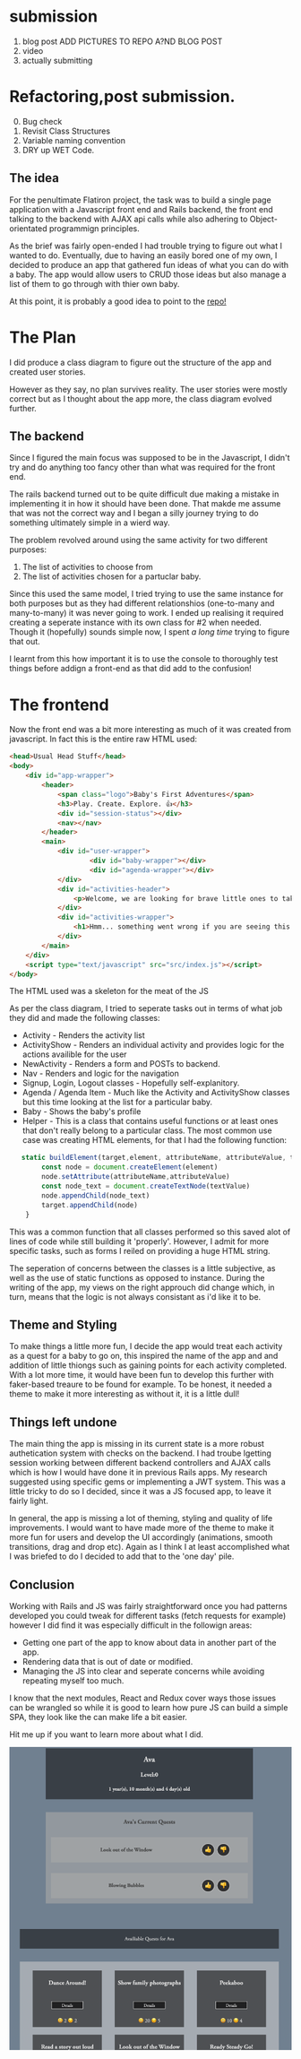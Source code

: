 

# submission

1. blog post ADD PICTURES TO REPO A?ND BLOG POST
2. video
3. actually submitting 

# Refactoring,post submission.

0. Bug check
1. Revisit Class Structures
2. Variable naming convention
3. DRY up WET Code. 


## The idea

For the penultimate Flatiron project, the task was to build a single page application with a Javascript front end and Rails backend, the front end talking to the backend with AJAX api calls while also adhering to Object-orientated programmign principles. 

As the brief was fairly open-ended I had trouble trying to figure out what I wanted to do. Eventually, due to having an easily bored one of my own, I decided to produce an app that gathered fun ideas of what you can do with a baby. The app would allow users to CRUD those ideas but also manage a list of them to go through with thier own baby. 

At this point, it is probably a good idea to point to the [repo!](https://github.com/neosaurrrus/baby-agenda)

# The Plan

I did produce a class diagram to figure out the structure of the app and created user stories.

However as they say, no plan survives reality. The user stories were mostly correct but as I thought about the app more, the class diagram evolved further.

## The backend

Since I figured the main focus was supposed to be in the Javascript, I didn't try and do anything too fancy other than what was required for the front end.

The rails backend turned out to be quite difficult due making a mistake in implementing it in how it should have been done. That makde me assume that was not the correct way and I began a silly journey trying to do something ultimately simple in a wierd way.

The problem revolved around using the same activity for two different purposes:

1. The list of activities to choose from
2. The list of activities chosen for a partuclar baby.

Since this used the same model, I tried trying to use the same instance for both purposes but as they had different relationshios (one-to-many and many-to-many) it was never going to work. I ended up realising it required creating a seperate instance with its own class for #2 when needed. Though it (hopefully) sounds simple now, I spent *a long time* trying to figure that out. 

I learnt from this how important it is to use the console to thoroughly test things before addign a front-end as that did add to the confusion!

# The frontend 

Now the front end was a bit more interesting as much of it was created from javascript. In fact this is the entire raw HTML used:

```html
<head>Usual Head Stuff</head>
<body>
    <div id="app-wrapper">
        <header>
            <span class="logo">Baby's First Adventures</span>
            <h3>Play. Create. Explore. 👍</h3>
            <div id="session-status"></div>
            <nav></nav>
        </header>
        <main>
            <div id="user-wrapper">
                    <div id="baby-wrapper"></div>
                    <div id="agenda-wrapper"></div>    
            </div>
            <div id="activities-header">
                <p>Welcome, we are looking for brave little ones to take on fun things! Login or signup to take on these quests and make today an adventure!</p>
            </div>
            <div id="activities-wrapper">
                <h1>Hmm... something went wrong if you are seeing this.</h1>
            </div>
        </main>
    </div>
    <script type="text/javascript" src="src/index.js"></script>
</body>
```

The HTML used was a skeleton for the meat of the JS

As per the class diagram, I tried to seperate tasks out in terms of what job they did and made the following classes:

- Activity - Renders the activity list
- ActivityShow - Renders an individual activity and provides logic for the actions availible for the user
- NewActivity - Renders a form and POSTs to backend.
- Nav - Renders and logic for the navigation
- Signup, Login, Logout classes - Hopefully self-explanitory.
- Agenda / Agenda Item - Much like the Activity and ActivityShow classes but this time looking at the list for a particular baby.
- Baby - Shows the baby's profile
- Helper - This is a class that contains useful functions or at least ones that don't really belong to a particular class. The most common use case was creating HTML elements, for that I had the following function:

```js
   static buildElement(target,element, attributeName, attributeValue, textValue){
        const node = document.createElement(element)
        node.setAttribute(attributeName,attributeValue)
        const node_text = document.createTextNode(textValue)
        node.appendChild(node_text)
        target.appendChild(node)
    }
```

This was a common function that all classes performed so this saved alot of lines of code while still building it 'properly'. However, I admit for more specific tasks, such as forms I reiled on providing a huge HTML string.

The seperation of concerns between the classes is a little subjective, as well as the use of static functions as opposed to instance. During the writing of the app, my views on the right approuch did change which, in turn, means that the logic is not always consistant as i'd like it to be.

## Theme and Styling

To make things a little more fun, I decide the app would treat each activity as a quest for a baby to go on, this inspired the name of the app and and addition of little thiongs such as gaining points for each activity completed. With a lot more time, it would have been fun to develop this further with faker-based treaure to be found for example. To be honest, it needed a theme to make it more interesting as without it, it is a little dull!


## Things left undone

The main thing the app is missing in its current state is a more robust authetication system with checks on the backend. I had troube lgetting session working between different backend controllers and AJAX calls which is how I would have done it in previous Rails apps. My research  suggested using specific gems or implementing a JWT system. This was a little tricky to do so I decided, since it was a JS focused app, to leave it fairly light.

In general, the app is missing a lot of theming, styling and quality of life improvements. I would want to have made more of the theme to make it more fun for users and develop the UI accordingly (animations, smooth transitions, drag and drop etc). Again as I think I at least accomplished what I was briefed to do I decided to add that to the 'one day' pile.

## Conclusion

Working with Rails and JS was fairly straightforward once you had patterns developed you could tweak for different tasks (fetch requests for example) however I did find it was especially difficult in the followign areas:

- Getting one part of the app to know about data in another part of the app.
- Rendering data that is out of date or modified.
- Managing the JS into clear and seperate concerns while avoiding repeating myself too much.

I know that the next modules, React and Redux cover ways those issues can be wrangled so while it is good to learn how pure JS can build a simple SPA, they look like the can make life a bit easier.

Hit me up if you want to learn more about what I did.

![](https://github.com/neosaurrrus/baby-agenda/blob/master/baby_agenda_frontend/images/appshot.png)
